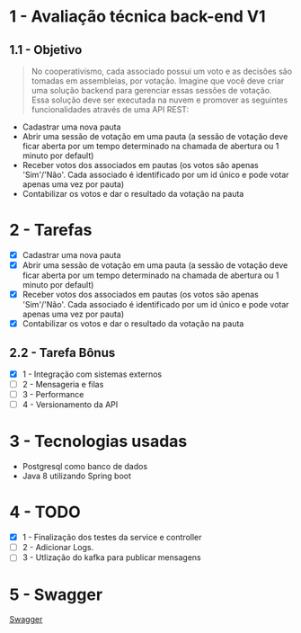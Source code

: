 # 1 - Avaliação técnica back-end V1   

## 1.1 - Objetivo   

> No cooperativismo, cada associado possui um voto e as decisões são tomadas em assembleias, por votação. Imagine que você deve criar uma solução backend para gerenciar essas sessões de votação.   
> Essa solução deve ser executada na nuvem e promover as seguintes funcionalidades através de uma API REST: 

*	Cadastrar uma nova pauta
*	Abrir uma sessão de votação em uma pauta (a sessão de votação deve ficar aberta por um tempo determinado na chamada de abertura ou 1 minuto por default)
*	Receber votos dos associados em pautas (os votos são apenas 'Sim'/'Não'. Cada associado é identificado por um id único e pode votar apenas uma vez por pauta)
*	Contabilizar os votos e dar o resultado da votação na pauta

# 2 - Tarefas  

- [x] Cadastrar uma nova pauta
- [x] Abrir uma sessão de votação em uma pauta (a sessão de votação deve ficar aberta por um tempo determinado na chamada de abertura ou 1 minuto por default)
- [x] Receber votos dos associados em pautas (os votos são apenas 'Sim'/'Não'. Cada associado é identificado por um id único e pode votar apenas uma vez por pauta)
- [x] Contabilizar os votos e dar o resultado da votação na pauta

## 2.2 - Tarefa Bônus   

- [x] 1 - Integração com sistemas externos  
- [ ] 2 - Mensageria e filas  
- [ ] 3 - Performance  
- [ ] 4 - Versionamento da API  

# 3 - Tecnologias usadas 

* Postgresql como banco de dados
* Java 8 utilizando Spring boot

# 4 - TODO 
 - [x] 1 - Finalização dos testes da service e controller  
 - [ ] 2 - Adicionar Logs.
 - [ ] 3 - Utlização do kafka para publicar mensagens

# 5 - Swagger  
[Swagger](https://api-voting-sessions.herokuapp.com/swagger-ui.html)
